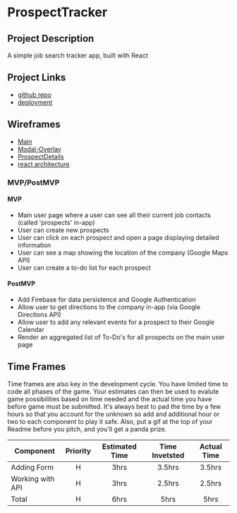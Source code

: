 # ProspectTracker


## Project Description

A simple job search tracker app, built with React

## Project Links

- [github repo](https://git.generalassemb.ly/ashea27/job-tracker)
- [deployment]()

## Wireframes

- [Main](https://res.cloudinary.com/ashea27/image/upload/v1578420668/seir-1118_project2/User_Home_cjhi1u.png)
- [Modal-Overlay](https://res.cloudinary.com/ashea27/image/upload/v1578420703/seir-1118_project2/Modal-Overlay_oyvwhh.png)
- [ProspectDetails](https://res.cloudinary.com/ashea27/image/upload/v1578420689/seir-1118_project2/ProspectDetails_hy4jal.png)
- [react architecture](https://res.cloudinary.com/ashea27/image/upload/v1578420596/seir-1118_project2/React_Architecture_Overview_usrhqc.png)


### MVP/PostMVP

#### MVP
- Main user page where a user can see all their current job contacts (called 'prospects' in-app)
- User can create new prospects
- User can click on each prospect and open a page displaying detailed information
- User can see a map showing the location of the company (Google Maps API)
- User can create a to-do list for each prospect

#### PostMVP

- Add Firebase for data persistence and Google Authentication
- Allow user to get directions to the company in-app (via Google Directions API)
- Allow user to add any relevant events for a prospect to their Google Calendar
- Render an aggregated list of To-Do's for all prospects on the main user page


## Time Frames

Time frames are also key in the development cycle.  You have limited time to code all phases of the game.  Your estimates can then be used to evalute game possibilities based on time needed and the actual time you have before game must be submitted. It's always best to pad the time by a few hours so that you account for the unknown so add and additional hour or two to each component to play it safe. Also, put a gif at the top of your Readme before you pitch, and you'll get a panda prize.

| Component | Priority | Estimated Time | Time Invetsted | Actual Time |
| --- | :---: |  :---: | :---: | :---: |
| Adding Form | H | 3hrs| 3.5hrs | 3.5hrs |
| Working with API | H | 3hrs| 2.5hrs | 2.5hrs |
| Total | H | 6hrs| 5hrs | 5hrs |
